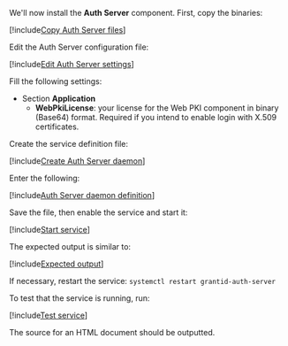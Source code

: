 ﻿We'll now install the **Auth Server** component. First, copy the binaries:

[!include[Copy Auth Server files](../../../../../../includes/grant-id/linux/copy-files-auth-server.md)]

Edit the Auth Server configuration file:

[!include[Edit Auth Server settings](../../../../../../includes/grant-id/linux/edit-settings-auth-server.md)]

Fill the following settings:

* Section **Application**
  * **WebPkiLicense**: your license for the Web PKI component in binary (Base64) format. Required if you intend to enable login with X.509 certificates.

Create the service definition file:

[!include[Create Auth Server daemon](../../../../../../includes/grant-id/linux/create-daemon-auth-server.md)]

Enter the following:

[!include[Auth Server daemon definition](../../../../../../includes/grant-id/linux/daemon-definition-auth-server.md)]

Save the file, then enable the service and start it:

[!include[Start service](../../../../../../includes/grant-id/linux/start-auth-server.md)]

The expected output is similar to:

[!include[Expected output](../../../../../../includes/grant-id/linux/start-output-auth-server.md)]

If necessary, restart the service: `systemctl restart grantid-auth-server`

To test that the service is running, run:

[!include[Test service](../../../../../../includes/grant-id/linux/test-daemon-auth-server.md)]

The source for an HTML document should be outputted.
